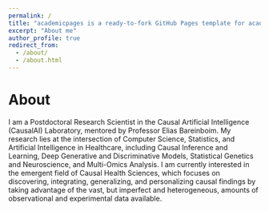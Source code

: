 ```yaml
---
permalink: /
title: "academicpages is a ready-to-fork GitHub Pages template for academic personal websites"
excerpt: "About me"
author_profile: true
redirect_from: 
  - /about/
  - /about.html
---
```


About
======

I am a Postdoctoral Research Scientist in the Causal Artificial Intelligence (CausalAI) Laboratory, mentored by Professor Elias Bareinboim. My research lies at the intersection of Computer Science, Statistics, and Artificial Intelligence in Healthcare, including Causal Inference and Learning, Deep Generative and Discriminative Models, Statistical Genetics and Neuroscience, and Multi-Omics Analysis. I am currently interested in the emergent field of Causal Health Sciences, which focuses on discovering, integrating, generalizing, and personalizing causal findings by taking advantage of the vast, but imperfect and heterogeneous, amounts of observational and experimental data available. 
